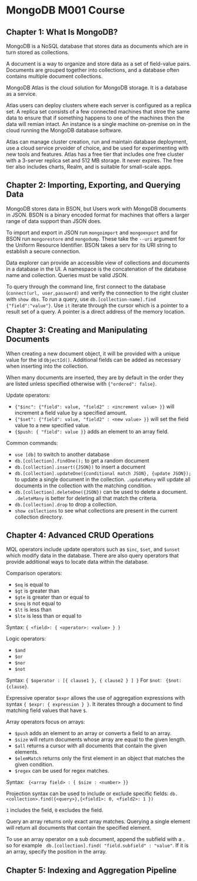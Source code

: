 # MongoDB M001 Course

## Chapter 1: What Is MongoDB?

MongoDB is a NoSQL database that stores data as documents which are in turn stored as collections.

A document is a way to organize and store data as a set of field-value pairs. Documents are grouped together into collections, and a database often contains multiple document collections.

MongoDB Atlas is the cloud solution for MongoDB storage. It is a database as a service.

Atlas users can deploy clusters where each server is configured as a replica set. A replica set consists of a few connected machines that stroe the same data to ensure that if something happens to one of the machines then the data will remian intact. An instance is a single machine on-premise on in the cloud running the MongoDB database software.

Atlas can manage cluster creation, run and maintain database deployment, use a cloud service prvoider of choice, and be used for experimenting with new tools and features. Atlas has a free tier that includes one free cluster with a 3-server replica set and 512 MB storage. It never expires. The free tier also includes charts, Realm, and is suitable for small-scale apps.

## Chapter 2: Importing, Exporting, and Querying Data

MongoDB stores data in BSON, but Users work with MongoDB documents in JSON. BSON is a binary encoded format for machines that offers a larger range of data support than JSON does.

To import and export in JSON run `mongoimport` and `mongoexport` and for BSON run `mongorestore` and `mongodump`. These take the `--uri` argument for the Uniform Resource Identifier. BSON takes a serv for its URI string to establish a secure connection.

Data explorer can provide an accessible view of collections and documents in a database in the UI. A namespace is the concatenation of the database name and collection. Queries must be valid JSON.

To query through the command line, first connect to the database (`connect(url, user,password)` and verify the connection to the right cluster with `show dbs`. To run a query, use `db.[collection-name].find {"field":"value"}`. Use `it` iterate through the cursor which is a pointer to a result set of a query. A pointer is a direct address of the memory location.

## Chapter 3: Creating and Manipulating Documents

When creating a new document object, it will be provided with a unique value for the id `ObjectId()`. Additional fields can be added as necessary when inserting into the collection.

When many documents are inserted, they are by default in the order they are listed unless specified otherwise with `{"ordered": false}`.

Update operators:
* `{"$inc": {"field": value, "field2" : <increment value> }}` will increment a field value by a specified amount.
* `{"$set": {"field": value, "field2" : <new value> }}` will set the field value to a new specified value.
* `{$push: { "field": value }}` adds an element to an array field.

Common commands:
* `use [db]` to switch to another database
* `db.[collection].findOne();` to get a random document
* `db.[collection].insert({JSON})` to insert a document
* `db.[collection].updateOne({conditional match JSON}, {update JSON});` to update a single document in the collection. `.updateMany` will update all documents in the collection with the matching condition.
* `db.[collection].deleteOne({JSON})` can be used to delete a document. `.deleteMany` is better for deleting all that match the criteria.
* `db.[collection].drop` to drop a collection.
* `show collections` to see what collections are present in the current collection directory.

## Chapter 4: Advanced CRUD Operations

MQL operators include update operators such as `$inc`, `$set`, and `$unset` which modify data in the database. There are also query operators that provide additional ways to locate data within the database.

Comparison operators:
* `$eq` is equal to
* `$gt` is greater than
* `$gte` is greater than or equal to
* `$neq` is not equal to
* `$lt` is less than
* `$lte` is less than or equal to

Syntax: `{ <field>: { <operator>: <value> } }`

Logic operators:
* `$and`
* `$or`
* `$nor`
* `$not`

Syntax: ` { $operator : [{ clause1 }, { clause2 } ] } `
For `$not`: ` {$not: {clause}`.

Expressive operator `$expr` allows the use of aggregation expressions with syntax `{ $expr: { expression } }`. It iterates through a document to find matching field values that have `$`.

Array operators focus on arrays:
* `$push` adds an element to an array or converts a field to an array.
* `$size` will return documents whose array are equal to the given length.
* `$all` returns a cursor with all documents that contain the given elements.
* `$elemMatch` returns only the first element in an object that matches the given condition.
*  `$regex` can be used for regex matches.

Syntax: ` {<array field> : { $size : <number> }}`

Projection syntax can be used to include or exclude specific fields: `db.<collection>.find({<query>},{<field1>: 0, <field2>: 1 })`

`1` includes the field, `0` excludes the field.

Query an array returns only exact array matches. Querying a single element will return all documents that contain the specified element.

To use an array operator on a sub document, append the subfield with a `.` so for example ` db.[collection].find( "field.subfield" : "value"`. If it is an array, specify the position in the array.

## Chapter 5: Indexing and Aggregation Pipeline

